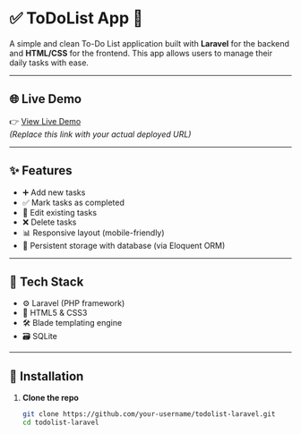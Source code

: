 # ✅ ToDoList App 📝

A simple and clean To-Do List application built with **Laravel** for the backend and **HTML/CSS** for the frontend. This app allows users to manage their daily tasks with ease.

---

## 🌐 Live Demo

👉 [View Live Demo](https://your-live-demo-url.com)  
_(Replace this link with your actual deployed URL)_

---

## ✨ Features

-   ➕ Add new tasks
-   ✅ Mark tasks as completed
-   📝 Edit existing tasks
-   ❌ Delete tasks
-   📊 Responsive layout (mobile-friendly)
-   💾 Persistent storage with database (via Eloquent ORM)

---

## 🔧 Tech Stack

-   ⚙️ Laravel (PHP framework)
-   🎨 HTML5 & CSS3
-   🛠️ Blade templating engine
-   🗃️ SQLite

---

## 🚀 Installation

1. **Clone the repo**
    ```bash
    git clone https://github.com/your-username/todolist-laravel.git
    cd todolist-laravel
    ```
